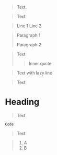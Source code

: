 > Text

  > Text

> Line 1
> Line 2

> Paragraph 1
> 
> Paragraph 2

> Text
>> Inner quote

> Text
with lazy line

> Text
# Heading
> Text
```
Code
```
> Text

> 1. A
> 2. B